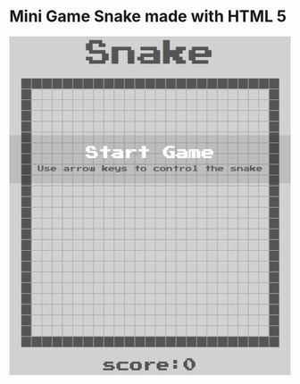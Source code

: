# Mini Game Snake made with HTML 5

<img src="./screenshot/thumb.png" width="525" height="607" alt="snake-html5" title="snake-html5" />
